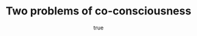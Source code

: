 ---
layout: talk
title: Two problems of co-consciousness
description: "description"
author: 
    name: Maarten Steenhagen
    url: http://msteenhagen.github.io
paper: Two problems of co-consciousness
where: MindGrad 2012
city: Warwick
<!-- time: --> 
<!-- link:  -->
<!-- handout:  -->
<!-- slides:  -->
<!-- details: true -->
---
